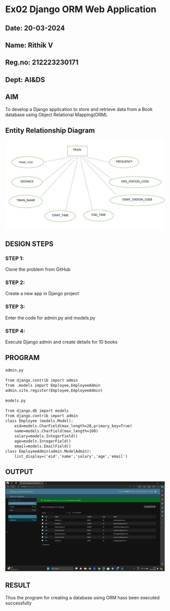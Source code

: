 # Ex02 Django ORM Web Application
## Date: 20-03-2024
## Name: Rithik V
## Reg.no: 212223230171
## Dept: AI&DS

## AIM
To develop a Django application to store and retrieve data from a Book database using Object Relational Mapping(ORM).

## Entity Relationship Diagram

![alt text](diahram.png)

## DESIGN STEPS

### STEP 1:
Clone the problem from GitHub

### STEP 2:
Create a new app in Django project

### STEP 3:
Enter the code for admin.py and models.py

### STEP 4:
Execute Django admin and create details for 10 books

## PROGRAM
```
admin.py

from django.contrib import admin
from .models import Employee,EmployeeAdmin
admin.site.register(Employee,EmployeeAdmin)

models.py

from django.db import models
from django.contrib import admin
class Employee (models.Model):
    eid=models.CharField(max_length=20,primary_key=True)
    name=models.CharField(max_length=100)
    salary=models.IntegerField()
    age=models.IntegerField()
    email=models.EmailField()
class EmployeeAdmin(admin.ModelAdmin):
    list_display=('eid','name','salary','age','email')
```
## OUTPUT

![alt text](output.png)

## RESULT
Thus the program for creating a database using ORM hass been executed successfully
